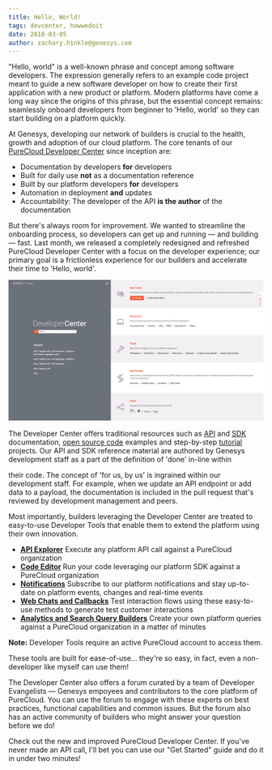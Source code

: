 ```yaml
---
title: Hello, World!
tags: devcenter, howwedoit
date: 2018-03-05
author: zachary.hinkle@genesys.com
---
```



"Hello, world" is a well-known phrase and concept among software developers. The expression generally refers to an example code project meant to guide a new software developer on how to create their first application with a new product or platform. Modern platforms have come a long way since the origins of this phrase, but the essential concept remains: seamlessly onboard developers from beginner to 'Hello, world' so they can start building on a platform quickly.

At Genesys, developing our network of builders is crucial to the health, growth and adoption of our cloud platform. The core tenants of our [PureCloud Developer Center](/) since inception are:

* Documentation by developers **for** developers
* Built for daily use **not** as a documentation reference
* Built by our platform developers **for** developers
* Automation in deployment **and** updates
* Accountability: The developer of the API **is the author** of the documentation

But there's always room for improvement. We wanted to streamline the onboarding process, so developers can get up and running — and building — fast. Last month, we released a completely redesigned and refreshed PureCloud Developer Center with a focus on the developer experience; our primary goal is a frictionless experience for our builders and accelerate their time to 'Hello, world'.

![Developer Center Homepage](devcenter.png)

The Developer Center offers traditional resources such as [API](/api/) and [SDK](/api/rest/client-libraries/) documentation, [open source code](/opensource/) examples and step-by-step [tutorial](/api/tutorials/) projects. Our API and SDK reference material are authored by Genesys development staff as a part of the definition of 'done' in-line within

their code. The concept of 'for us, by us' is ingrained within our development staff. For example, when we update an API endpoint or add data to a payload, the documentation is included in the pull request that's reviewed by development management and peers.

Most importantly, builders leveraging the Developer Center are treated to easy-to-use Developer Tools that enable them to extend the platform using their own innovation. 

* **[API Explorer](/developer-tools/#/api-explorer)** Execute any platform API call against a PureCloud organization 
* **[Code Editor](/developer-tools/#/codeeditor)** Run your code leveraging our platform SDK against a PureCloud organization 
* **[Notifications](/developer-tools/#/notificationtester)** Subscribe to our platform notifications and stay up-to-date on platform events, changes and real-time events 
* **[Web Chats and Callbacks](/developer-tools/#/webchat)** Test interaction flows using these easy-to-use methods to generate test customer interactions 
* **[Analytics and Search Query Builders](/developer-tools/#/analytics-query-builder)** Create your own platform queries against a PureCloud organization in a matter of minutes

**Note:** Developer Tools require an active PureCloud account to access them.

These tools are built for ease-of-use... they're so easy, in fact, even a non-developer like myself can use them!

The Developer Center also offers a forum curated by a team of Developer Evangelists — Genesys empoyees and contributors to the core platform of PureCloud. You can use the forum to engage with these experts on best practices, functional capabilities and common issues. But the forum also has an active community of builders who might answer your question before we do!

Check out the new and improved PureCloud Developer Center. If you've never made an API call, I'll bet you can use our "Get Started" guide and do it in under two minutes!
